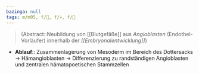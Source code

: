 ```yaml
---
bazinga: null
tags: m/m05, f/🔬, f/💀, f/🐣
---
```

> (Abstract::Neubildung von [[Blutgefäße]] aus *Angioblasten* (Endothel-Vorläufer) innerhalb der *[[Embryonalentwicklung]]*)
- **Ablauf**:: Zusammenlagerung von Mesoderm im Bereich des Dottersacks → Hämangioblasten → Differenzierung zu randständigen Angioblasten und zentralen hämatopoetischen Stammzellen

